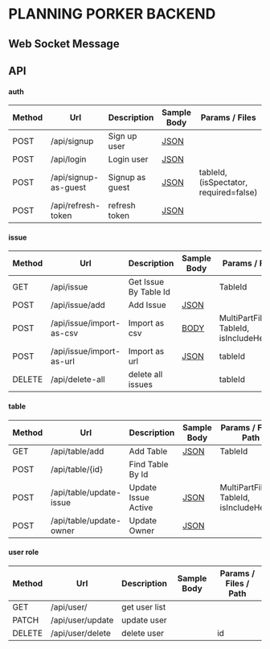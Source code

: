 # PLANNING PORKER BACKEND


## Web Socket Message

## API

#### auth
| Method | Url                  | Description     | Sample Body                       | Params / Files                         |
|--------|----------------------|-----------------|-----------------------------------|----------------------------------------|
| POST   | /api/signup          | Sign up user    | [JSON](json/user_signup.json)     |                                        | 
| POST   | /api/login           | Login user      | [JSON](json/user_login.json)      |                                        |
| POST   | /api/signup-as-guest | Signup as guest | [JSON](json/signup_as_guest.json) | tableId, (isSpectator, required=false) |
| POST   | /api/refresh-token   | refresh token   | [JSON](json/refresh_token.json)   |                                        |  |

#### issue
| Method | Url                      | Description           | Sample Body                     | Params / Files                          |
|--------|--------------------------|-----------------------|---------------------------------|-----------------------------------------|
| GET    | /api/issue               | Get Issue By Table Id |                                 | TableId                                 | 
| POST   | /api/issue/add           | Add Issue             | [JSON](json/add_issue.json)     |                                         |
| POST   | /api/issue/import-as-csv | Import as csv         | [BODY](json/import_as_csv.txt)  | MultiPartFile, TableId, isIncludeHeader |
| POST   | /api/issue/import-as-url | Import as url         | [JSON](json/import_as_url.json) | tableId                                 |  
| DELETE | /api/delete-all          | delete all issues     |                                 | tableId                                 | 

#### table
| Method | Url                     | Description         | Sample Body                          | Params / Files / Path                   |
|--------|-------------------------|---------------------|--------------------------------------|-----------------------------------------|
| GET    | /api/table/add          | Add Table           | [JSON](json/add-table.json)          | TableId                                 | 
| POST   | /api/table/{id}         | Find Table By Id    |                                      |                                         |
| POST   | /api/table/update-issue | Update Issue Active | [JSON](json/table-update-issue.json) | MultiPartFile, TableId, isIncludeHeader |
| POST   | /api/table/update-owner | Update Owner        | [JSON](json/table-update-owner.json) |                                         |  

#### user role

| Method | Url              | Description   | Sample Body | Params / Files / Path |
|--------|------------------|---------------|-------------|-----------------------|
| GET    | /api/user/       | get user list |             |                       | 
| PATCH  | /api/user/update | update user   |             |                       |
| DELETE | /api/user/delete | delete user   |             | id                    |
